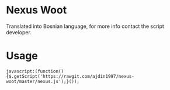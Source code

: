 # Nexus Woot
Translated into Bosnian language, for more info contact the script developer.

 # Usage
 
 ```
javascript:(function(){$.getScript('https://rawgit.com/ajdin1997/nexus-woot/master/nexus.js');}());
```
